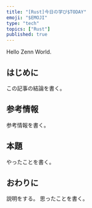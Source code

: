 ```yaml
---
title: "[Rust]今日の学び$TODAY"
emoji: "$EMOJI"
type: "tech" 
topics: ["Rust"]
published: true
---
```


Hello Zenn World.

## はじめに

この記事の結論を書く。

## 参考情報

参考情報を書く。

## 本題

やったことを書く。

## おわりに

説明をする。
思ったことを書く。
